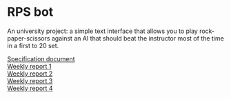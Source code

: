 # RPS bot
An university project: a simple text interface that allows you to play rock-paper-scissors against an AI that should beat the instructor most of the time in a first to 20 set.

[Specification document](../master/documentation/specification_document.md)\
[Weekly report 1](../master/documentation/weekly_report1.md)\
[Weekly report 2](../master/documentation/weekly_report2.md)\
[Weekly report 3](../master/documentation/weekly_report3.md)\
[Weekly report 4](../master/documentation/weekly_report4.md)

